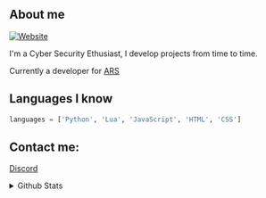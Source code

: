 ## About me
[![Website](https://img.shields.io/website?label=ars.red&style=for-the-badge&url=https%3A%2F%2Fars.red)](https://ars.red/)

I'm a Cyber Security Ethusiast, I develop projects from time to time.

Currently a developer for [ARS][website]

## Languages I know 
```py
languages = ['Python', 'Lua', 'JavaScript', 'HTML', 'CSS']
```
## Contact me:
[Discord](https://discord.bio/p/1nferious)
<br />
<details>
  <summary>Github Stats</summary>
  <img align="left" alt="1nferious Github Stats" src="https://github-readme-stats.vercel.app/api?username=1nferious&show_icons=true&theme=radical&hide_border=true" />
</details>

[website]: https://ars.red/
